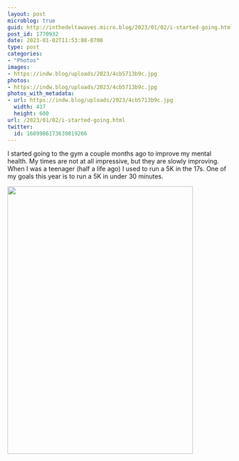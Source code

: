 ```yaml
---
layout: post
microblog: true
guid: http://inthedeltawaves.micro.blog/2023/01/02/i-started-going.html
post_id: 1770932
date: 2023-01-02T11:53:08-0700
type: post
categories:
- "Photos"
images:
- https://indw.blog/uploads/2023/4cb5713b9c.jpg
photos:
- https://indw.blog/uploads/2023/4cb5713b9c.jpg
photos_with_metadata:
- url: https://indw.blog/uploads/2023/4cb5713b9c.jpg
  width: 417
  height: 600
url: /2023/01/02/i-started-going.html
twitter:
  id: 1609986173639819266
---
```

I started going to the gym a couple months ago to improve my mental health. My times are not at all impressive, but they are slowly improving. When I was a teenager (half a life ago) I used to run a 5K in the 17s. One of my goals this year is to run a 5K in under 30 minutes. 

<img src="uploads/2023/4cb5713b9c.jpg" width="417" height="600" alt="">
